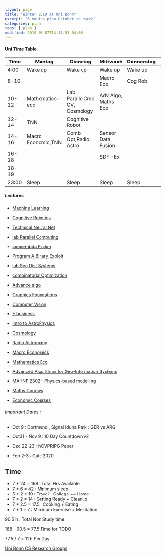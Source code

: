 ```yaml
---
layout: page
title: "Winter 2019 at Uni Bonn"
excerpt: "6 months plan October to March"
categories: plan
tags: [ plan ]
modified: 2019-08-07T14:11:53-04:00
---
```



#### Uni Time Table


| Time | Montag | Dienstag | Mittwoch | Donnerstag | Freitag | Samstag | Sonntag |
|-------|-------|-------|-------|-------|-------|-------|-------|
| 4:00 | Wake up | Wake up| Wake up | Wake up| Wake up |  Wake up | Wake up|
| 8-10 |        |         | Macro Eco| Cog Rob  |                 |                   |                 |
| 10-12 | Mathematics-eco | Lab ParallelCmp CV, Cosmology | Adv Algo, Maths Eco |                        | Computer Vision |                 |                 |
| 12-14 | TNN     |        Cognitive Robot           |                         |                       |PABE/ML|                  |                 |
| 14-16 | Macro Economic,TNN | Comb Opt,Radio Astro | Sensor Data Fusion |                         |                 |                 |                 |
| 16-18 |               |                 | SDF -Ex   |    |                   |                 |                 |
| 18-19 |               |                  |   |                       |                     |                   |                  |
| 23:00 |Sleep| Sleep| Sleep| Sleep| Sleep |  Sleep |Sleep |




##### Lectures

* [Machine Learning](_posts/uni/win19/2019-10-01-machine-learning.md)

* [Cognitive Robotics](_posts/uni/win19/2019-10-01-cog-robotics.md)
* [Technical Neural Net](_posts/uni/win19/2019-10-01-tech-neural.md)
* [lab Parallel Computing](_posts/uni/win19/2019-10-01-lab-parallel-comp.md)
* [sensor data Fusion](_posts/uni/win19/2019-10-01-sensor-data-fusion.md)
* [Program A Binary Exploit](_posts/uni/win19/2019-10-01-pabexploit.md)
* [lab Sec Dist Systems](_posts/uni/win19/2019-10-01-lab-dist-sec.md)
* [combinatorial Optimization](_posts/uni/win19/2019-10-01-comb-opt.md)
* [Advance algo](_posts/uni/win19/2019-10-01-advanced-algo.md)
* [Graphics Foundations](_posts/uni/win19/2019-10-01-graphic-foundation.md)
* [Computer Vision](_posts/uni/win19/2019-10-01-comp-vision.md)
* [E business](_posts/uni/win19/2019-10-01-e-business.md)
* [Intro to AstroPhysics](_posts/uni/win19/2019-10-01-intro-astrophysics.md)
* [Cosmology](_posts/uni/win19/2019-10-01-cosmology.md)
* [Radio Astronomy](_posts/uni/win19/2019-10-01-rad-astronomy.md)
* [Macro Economics](_posts/uni/win19/2019-10-01-macro-economics.md)
* [Mathematics Eco](_posts/uni/win19/2019-10-01-mathics-eco.md)


* [Advanced Algorithms for Geo-Information Systems](_posts/uni/win19/2019-10-01-geo-algo-readme.md)

* [MA-INF 2302 - Physics-based modelling](_posts/uni/win19/2019-10-01-phy-mod.md)

* [Maths Courses](https://basis.uni-bonn.de/qisserver/rds?state=wtree&search=1&trex=step&root120192=194644%7C194645&P.vx=lang)

* [Economic Courses](https://basis.uni-bonn.de/qisserver/rds?state=wtree&search=1&trex=step&root120192=194644%7C199247%7C200459&P.vx=lang)



###### Important Dates :
* Oct 9 : Dortmund , Signal Iduna Park : GER vs ARG

* Oct31 - Nov 9 : 10 Day Countdown v2

* Dec 22-23 : NCVPRIPG Paper

* Feb 2-3 : Gate 2020

## Time


* 7 * 24 = 168 : Total Hrs Available
* 7 * 6  = 42  : Minimum sleep
* 5 * 2  = 10  : Travel - College == Home
* 7 * 2  = 14  : Getting Ready + Cleanup
* 7 * 2.5 = 17.5   : Cooking + Eating
* 7 * 1   = 7   : Minimum Exercise + Meditation

90.5 h : Total Non Study time

168 - 90.5 = 77.5 Time for TODO


77.5 / 7 = 11 h Per Day

[Uni Bonn CS Research Groups](
https://www.informatik.uni-bonn.de/en/sections/research-groups/research-groups-default)
